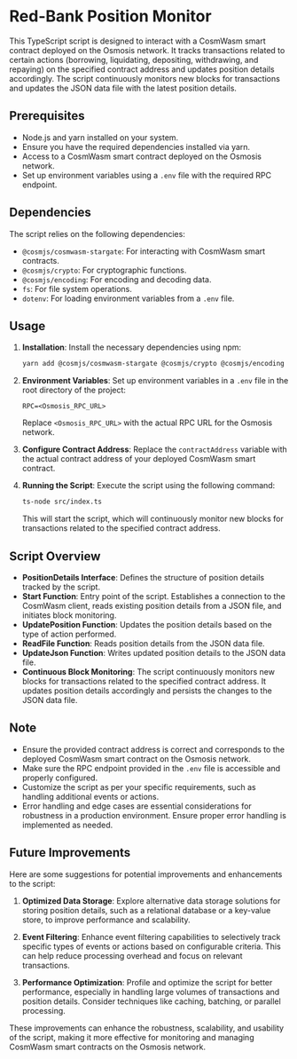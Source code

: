 # Red-Bank Position Monitor

This TypeScript script is designed to interact with a CosmWasm smart contract deployed on the Osmosis network. It tracks transactions related to certain actions (borrowing, liquidating, depositing, withdrawing, and repaying) on the specified contract address and updates position details accordingly. The script continuously monitors new blocks for transactions and updates the JSON data file with the latest position details.

## Prerequisites

- Node.js and yarn installed on your system.
- Ensure you have the required dependencies installed via yarn.
- Access to a CosmWasm smart contract deployed on the Osmosis network.
- Set up environment variables using a `.env` file with the required RPC endpoint.

## Dependencies

The script relies on the following dependencies:
- `@cosmjs/cosmwasm-stargate`: For interacting with CosmWasm smart contracts.
- `@cosmjs/crypto`: For cryptographic functions.
- `@cosmjs/encoding`: For encoding and decoding data.
- `fs`: For file system operations.
- `dotenv`: For loading environment variables from a `.env` file.

## Usage

1. **Installation**: Install the necessary dependencies using npm:

    ```bash
    yarn add @cosmjs/cosmwasm-stargate @cosmjs/crypto @cosmjs/encoding dotenv
    ```

2. **Environment Variables**: Set up environment variables in a `.env` file in the root directory of the project:

    ```plaintext
    RPC=<Osmosis_RPC_URL>
    ```

    Replace `<Osmosis_RPC_URL>` with the actual RPC URL for the Osmosis network.

3. **Configure Contract Address**: Replace the `contractAddress` variable with the actual contract address of your deployed CosmWasm smart contract.

4. **Running the Script**: Execute the script using the following command:

    ```bash
    ts-node src/index.ts
    ```

    This will start the script, which will continuously monitor new blocks for transactions related to the specified contract address.

## Script Overview

- **PositionDetails Interface**: Defines the structure of position details tracked by the script.
- **Start Function**: Entry point of the script. Establishes a connection to the CosmWasm client, reads existing position details from a JSON file, and initiates block monitoring.
- **UpdatePosition Function**: Updates the position details based on the type of action performed.
- **ReadFile Function**: Reads position details from the JSON data file.
- **UpdateJson Function**: Writes updated position details to the JSON data file.
- **Continuous Block Monitoring**: The script continuously monitors new blocks for transactions related to the specified contract address. It updates position details accordingly and persists the changes to the JSON data file.

## Note

- Ensure the provided contract address is correct and corresponds to the deployed CosmWasm smart contract on the Osmosis network.
- Make sure the RPC endpoint provided in the `.env` file is accessible and properly configured.
- Customize the script as per your specific requirements, such as handling additional events or actions.
- Error handling and edge cases are essential considerations for robustness in a production environment. Ensure proper error handling is implemented as needed.

## Future Improvements

Here are some suggestions for potential improvements and enhancements to the script:

1. **Optimized Data Storage**: Explore alternative data storage solutions for storing position details, such as a relational database or a key-value store, to improve performance and scalability.

2. **Event Filtering**: Enhance event filtering capabilities to selectively track specific types of events or actions based on configurable criteria. This can help reduce processing overhead and focus on relevant transactions.

3. **Performance Optimization**: Profile and optimize the script for better performance, especially in handling large volumes of transactions and position details. Consider techniques like caching, batching, or parallel processing.

These improvements can enhance the robustness, scalability, and usability of the script, making it more effective for monitoring and managing CosmWasm smart contracts on the Osmosis network.
